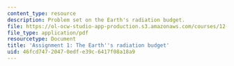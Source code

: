 ```yaml
---
content_type: resource
description: Problem set on the Earth's radiation budget.
file: https://ol-ocw-studio-app-production.s3.amazonaws.com/courses/12-003-atmosphere-ocean-and-climate-dynamics-fall-2008/46fcd74720470edfe39c6417f08a18a9_hmk1.pdf
file_type: application/pdf
resourcetype: Document
title: 'Assignment 1: The Earth''s radiation budget'
uid: 46fcd747-2047-0edf-e39c-6417f08a18a9
---
```

